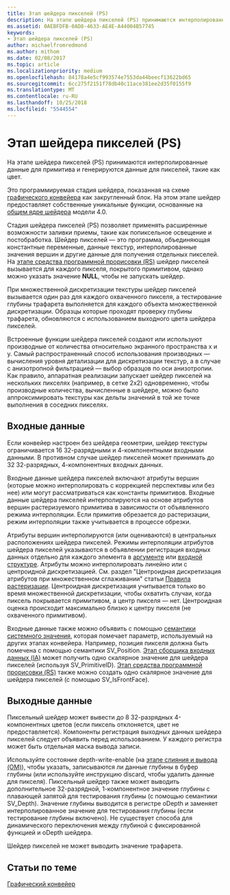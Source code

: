 ```yaml
---
title: Этап шейдера пикселей (PS)
description: На этапе шейдера пикселей (PS) принимаются интерполированные данные для примитива и генерируются данные для пикселей, такие как цвет.
ms.assetid: 0AEBFDFB-0AD8-4633-AE4E-A44004B57745
keywords:
- Этап шейдера пикселей (PS)
author: michaelfromredmond
ms.author: mithom
ms.date: 02/08/2017
ms.topic: article
ms.localizationpriority: medium
ms.openlocfilehash: 84178a4e5cf993574e7553da44beecf13622bd65
ms.sourcegitcommit: 6cc275f2151f78db40c11ace381ee2d35f0155f9
ms.translationtype: MT
ms.contentlocale: ru-RU
ms.lasthandoff: 10/25/2018
ms.locfileid: "5544554"
---
```

# <a name="pixel-shader-ps-stage"></a>Этап шейдера пикселей (PS)


На этапе шейдера пикселей (PS) принимаются интерполированные данные для примитива и генерируются данные для пикселей, такие как цвет.

Это программируемая стадия шейдера, показанная на схеме [графического конвейера](graphics-pipeline.md) как закругленный блок. На этом этапе шейдер предоставляет собственные уникальные функции, основанные на [общем ядре шейдера](https://msdn.microsoft.com/library/windows/desktop/bb509580) модели 4.0.

Стадия шейдера пикселей (PS) позволяет применять расширенные возможности заливки приемы, такие как попиксельное освещение и постобработка. Шейдер пикселей — это программа, объединяющая константные переменные, данные текстур, интерполированные значения вершин и другие данные для получения отдельных пикселей. На [этапе средства программной прорисовки (RS)](rasterizer-stage--rs-.md) шейдер пикселей вызывается для каждого пикселя, покрытого примитивом, однако можно указать значение **NULL**, чтобы не запускать шейдер.

При множественной дискретизации текстуры шейдер пикселей вызывается один раз для каждого охваченного пикселя, а тестирование глубины трафарета выполняется для каждого объекта множественной дискретизации. Образцы которые проходят проверку глубины трафарета, обновляются с использованием выходного цвета шейдера пикселей.

Встроенные функции шейдера пикселей создают или используют производные от количества относительно экранного пространства x и y. Самый распространенный способ использования производных — вычисления уровня детализации для дискретизации текстур, а в случае с анизотропной фильтрацией — выбор образцов по оси анизотропии. Как правило, аппаратная реализации запускает шейдер пикселей на нескольких пикселях (например, в сетке 2x2) одновременно, чтобы производные количества, вычисленные в шейдере, можно было аппроксимировать текстуры как дельты значений в той же точке выполнения в соседних пикселях.

## <a name="span-idinputsspanspan-idinputsspanspan-idinputsspaninputs"></a><span id="Inputs"></span><span id="inputs"></span><span id="INPUTS"></span>Входные данные


Если конвейер настроен без шейдера геометрии, шейдер текстуры ограничивается 16 32-разрядными и 4-компонентными входными данными. В противном случае шейдер пикселей может принимать до 32 32-разрядных, 4-компонентных входных данных.

Входные данные шейдера пикселей включают атрибуты вершин (которые можно интерполировать с коррекцией перспективы или без нее) или могут рассматриваться как константы примитивов. Входные данные шейдера пикселей интерполируются на основе атрибутов вершин растеризуемого примитива в зависимости от объявленного режима интерполяции. Если примитив обрезается до растеризации, режим интерполяции также учитывается в процессе обрезки.

Атрибуты вершин интерполируются (или оцениваются) в центральных расположениях шейдера пикселей. Режимы интерполяции атрибутов шейдера пикселей указываются в объявлении регистрация входных данных отдельно для каждого элемента в [аргументе](https://msdn.microsoft.com/library/windows/desktop/bb509606) или [входной структуре](https://msdn.microsoft.com/library/windows/desktop/bb509668). Атрибуты можно интерполировать линейно или с центроидной дискретизацией. См. раздел "Центроидная дискретизация атрибутов при множественном сглаживании" статьи [Правила растеризации](rasterization-rules.md). Центроидная дискретизация учитывается только во время множественной дискретизации, чтобы охватить случаи, когда пиксель покрывается примитивом, а центр пикселя — нет. Центроидная оценка происходит максимально близко к центру пикселя (не охваченного примитивом).

Входные данные также можно объявить с помощью [семантики системного значения](https://msdn.microsoft.com/library/windows/desktop/bb509647), которая помечает параметр, используемый на других этапах конвейера. Например, позиция пикселя должна быть помечена с помощью семантики SV\_Position. [Этап сборщика входных данных (IA)](input-assembler-stage--ia-.md) может получить одно скалярное значение для шейдера пикселей (используя SV\_PrimitiveID). [Этап средства программной прорисовки (RS)](rasterizer-stage--rs-.md) также можно создать одно скалярное значение для шейдера пикселей (с помощью SV\_IsFrontFace).

## <a name="span-idoutputsspanspan-idoutputsspanspan-idoutputsspanoutputs"></a><span id="Outputs"></span><span id="outputs"></span><span id="OUTPUTS"></span>Выходные данные


Пиксельный шейдер может вывести до 8 32-разрядных 4-компонентных цветов (если пиксель отклоняется, цвет не предоставляется). Компоненты регистрация выходных данных шейдера пикселей следует объявить перед использованием. У каждого регистра может быть отдельная маска вывода записи.

Используйте состояние depth-write-enable (на [этапе слияния и вывода (OM)](output-merger-stage--om-.md)), чтобы указать, записываются ли данные глубины в буфер глубины (или используйте инструкцию discard, чтобы удалить данные для пикселя). Пиксельный шейдер также может выводить дополнительное 32-разрядной, 1-компонентное значение глубины с плавающей запятой для тестирования глубины (с помощью семантики SV\_Depth). Значение глубины выводится в регистре oDepth и заменяет интерполированное значение для тестирования глубины (если тестирование глубины включено). Не существует способа для динамического переключения между глубиной с фиксированной функцией и oDepth шейдера.

Шейдер пикселей не может выводить значение трафарета.

## <a name="span-idrelated-topicsspanrelated-topics"></a><span id="related-topics"></span>Статьи по теме


[Графический конвейер](graphics-pipeline.md)

 

 




